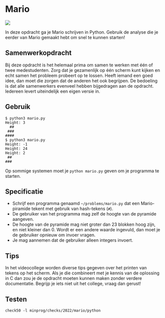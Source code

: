 # Mario

![](../../mario/less/pyramid.png)

In deze opdracht ga je Mario schrijven in Python. Gebruik de analyse die je eerder van Mario gemaakt hebt om snel te kunnen starten!

## Samenwerkopdracht

Bij deze opdracht is het helemaal prima om samen te werken met één of twee medestudenten. Zorg dat je gezamenlijk op één scherm kunt kijken en echt samen het probleem probeert op te lossen. Heeft iemand een goed idee, dan moet die zorgen dat de anderen het ook begrijpen. De bedoeling is dat alle samenwerkers evenveel hebben bijgedragen aan de opdracht. Iedereen levert uiteindelijk een eigen versie in.

## Gebruik

    $ python3 mario.py
    Height: 3
      ##
     ###
    ####
    $ python3 mario.py
    Height: -1
    Height: 24
    Height: 2
     ##
    ###

Op sommige systemen moet je `python mario.py` geven om je programma te starten.

## Specificatie

- Schrijf een programma genaamd `~/problems/mario.py` dat een Mario-piramide tekent met gebruik van hash-tekens (`#`).
- De gebruiker van het programma mag zelf de hoogte van de pyramide aangeven.
- De hoogte van de pyramide mag niet groter dan 23 blokken hoog zijn, en niet kleiner dan 0. Wordt er een andere waarde ingevuld, dan moet je de gebruiker opnieuw om invoer vragen.
- Je mag aannemen dat de gebruiker alleen integers invoert.

## Tips

In het videocollege worden diverse tips gegeven over het printen van tekens op het scherm. Als je die combineert met je kennis van de oplossing in C dan zou je de opdracht moeten kunnen maken zonder verdere documentatie. Begrijp je iets niet uit het college, vraag dan gerust!

## Testen

    check50 -l minprog/checks/2022/mario/python
